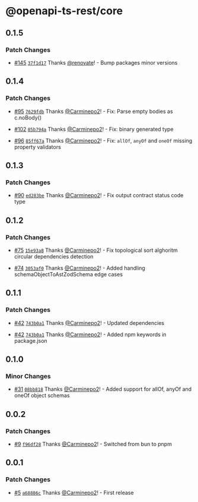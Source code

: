 # @openapi-ts-rest/core

## 0.1.5

### Patch Changes

- [#145](https://github.com/Carminepo2/openapi-ts-rest/pull/145) [`37f1d17`](https://github.com/Carminepo2/openapi-ts-rest/commit/37f1d17dcddc661f5a50722d6258d2194575c721) Thanks [@renovate](https://github.com/apps/renovate)! - Bump packages minor versions

## 0.1.4

### Patch Changes

- [#95](https://github.com/Carminepo2/openapi-ts-rest/pull/95) [`7629fdb`](https://github.com/Carminepo2/openapi-ts-rest/commit/7629fdbae586537595c3592bafa8b6d12e5f58d0) Thanks [@Carminepo2](https://github.com/Carminepo2)! - Fix: Parse empty bodies as c.noBody()

- [#102](https://github.com/Carminepo2/openapi-ts-rest/pull/102) [`85b794a`](https://github.com/Carminepo2/openapi-ts-rest/commit/85b794aaa71cc1298a4ae2704f91e3c1b74c468f) Thanks [@Carminepo2](https://github.com/Carminepo2)! - Fix: binary generated type

- [#96](https://github.com/Carminepo2/openapi-ts-rest/pull/96) [`85ff67a`](https://github.com/Carminepo2/openapi-ts-rest/commit/85ff67a66068e5462ed93b722f986981776f7f53) Thanks [@Carminepo2](https://github.com/Carminepo2)! - Fix: `allOf`, `anyOf` and `oneOf` missing property validators

## 0.1.3

### Patch Changes

- [#90](https://github.com/Carminepo2/openapi-ts-rest/pull/90) [`ed283be`](https://github.com/Carminepo2/openapi-ts-rest/commit/ed283be91945d8aca1553b82916467c558c524c7) Thanks [@Carminepo2](https://github.com/Carminepo2)! - Fix output contract status code type

## 0.1.2

### Patch Changes

- [#75](https://github.com/Carminepo2/openapi-ts-rest/pull/75) [`15e93a8`](https://github.com/Carminepo2/openapi-ts-rest/commit/15e93a836aa37b0a8287fb8d76be344fd3b8c8a5) Thanks [@Carminepo2](https://github.com/Carminepo2)! - Fix topological sort alghoritm circular dependencies detection

- [#74](https://github.com/Carminepo2/openapi-ts-rest/pull/74) [`3053af0`](https://github.com/Carminepo2/openapi-ts-rest/commit/3053af0026ace4ef0f727173cd838a676965c4d7) Thanks [@Carminepo2](https://github.com/Carminepo2)! - Added handling schemaObjectToAstZodSchema edge cases

## 0.1.1

### Patch Changes

- [#42](https://github.com/Carminepo2/openapi-ts-rest/pull/42) [`743b0a1`](https://github.com/Carminepo2/openapi-ts-rest/commit/743b0a13c7c13122affc1d1621a0b1f46bb45b94) Thanks [@Carminepo2](https://github.com/Carminepo2)! - Updated dependencies

- [#42](https://github.com/Carminepo2/openapi-ts-rest/pull/42) [`743b0a1`](https://github.com/Carminepo2/openapi-ts-rest/commit/743b0a13c7c13122affc1d1621a0b1f46bb45b94) Thanks [@Carminepo2](https://github.com/Carminepo2)! - Added npm keywords in package.json

## 0.1.0

### Minor Changes

- [#31](https://github.com/Carminepo2/openapi-ts-rest/pull/31) [`08bb818`](https://github.com/Carminepo2/openapi-ts-rest/commit/08bb81815c94a37e7bc5b645adbf91a0b816595b) Thanks [@Carminepo2](https://github.com/Carminepo2)! - Added support for allOf, anyOf and oneOf object schemas

## 0.0.2

### Patch Changes

- [#9](https://github.com/Carminepo2/openapi-ts-rest/pull/9) [`f96df28`](https://github.com/Carminepo2/openapi-ts-rest/commit/f96df2883ee7ab02837ee4b4992eba0e33bfe6c4) Thanks [@Carminepo2](https://github.com/Carminepo2)! - Switched from bun to pnpm

## 0.0.1

### Patch Changes

- [#5](https://github.com/Carminepo2/openapi-ts-rest/pull/5) [`a68886c`](https://github.com/Carminepo2/openapi-ts-rest/commit/a68886c7465ef1e51632714dc7b4101d45087999) Thanks [@Carminepo2](https://github.com/Carminepo2)! - First release
